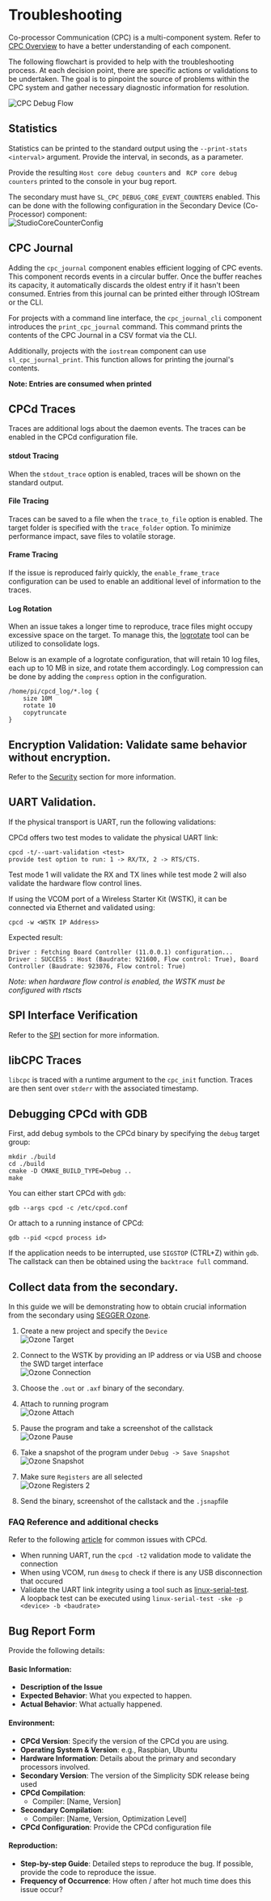 # Troubleshooting
Co-processor Communication (CPC) is a multi-component system.
Refer to [CPC Overview](overview.md) to have a better understanding of each component.

The following flowchart is provided to help with the troubleshooting process.
At each decision point, there are specific actions or validations to be undertaken.
The goal is to pinpoint the source of problems within the CPC system and gather
necessary diagnostic information for resolution.

![CPC Debug Flow](img/troubleshooting_flowchart.svg)


## Statistics
Statistics can be printed to the standard output using the `--print-stats <interval>` argument.
Provide the interval, in seconds, as a parameter.

Provide the resulting `Host core debug counters` and ` RCP core debug counters` printed to the console in your bug report.

The secondary must have `SL_CPC_DEBUG_CORE_EVENT_COUNTERS` enabled.
This can be done with the following configuration in the Secondary Device (Co-Processor) component:
<br>![StudioCoreCounterConfig](img/StudioCoreCounters.jpg)

## CPC Journal
Adding the `cpc_journal` component enables efficient logging of CPC events. This component records events in a circular buffer. Once the buffer reaches its capacity, it automatically discards the oldest entry if it hasn't been consumed. Entries from this journal can be printed either through IOStream or the CLI.

For projects with a command line interface, the `cpc_journal_cli` component introduces the `print_cpc_journal` command. This command prints the contents of the CPC Journal in a CSV format via the CLI.

Additionally, projects with the `iostream` component can use `sl_cpc_journal_print`.
This function allows for printing the journal's contents.

**Note: Entries are consumed when printed**

## CPCd Traces
Traces are additional logs about the daemon events.
The traces can be enabled in the CPCd configuration file.

#### stdout Tracing
When the `stdout_trace` option is enabled, traces will be shown on the standard output.

#### File Tracing
Traces can be saved to a file when the `trace_to_file` option is enabled.
The target folder is specified with the `trace_folder` option.
To minimize performance impact, save files to volatile storage.

#### Frame Tracing
If the issue is reproduced fairly quickly, the `enable_frame_trace` configuration
can be used to enable an additional level of information to the traces.

#### Log Rotation
When an issue takes a longer time to reproduce, trace files might occupy excessive space on the target.
To manage this, the [logrotate](https://linux.die.net/man/8/logrotate) tool can be utilized to consolidate logs.

Below is an example of a logrotate configuration, that will retain 10 log files,
each up to 10 MB in size, and rotate them accordingly.
Log compression can be done by adding the `compress` option in the configuration.
```
/home/pi/cpcd_log/*.log {
    size 10M
    rotate 10
    copytruncate
}
```

## Encryption Validation: Validate same behavior without encryption.
Refer to the [Security](security.md) section for more information.

## UART Validation.
If the physical transport is UART, run the following validations:

CPCd offers two test modes to validate the physical UART link:

````
cpcd -t/--uart-validation <test>
provide test option to run: 1 -> RX/TX, 2 -> RTS/CTS.
````

Test mode 1 will validate the RX and TX lines while test mode 2 will also validate the hardware flow control lines.

If using the VCOM port of a Wireless Starter Kit (WSTK), it can be connected via Ethernet and validated using:

````
cpcd -w <WSTK IP Address>
````

Expected result:

````
Driver : Fetching Board Controller (11.0.0.1) configuration...
Driver : SUCCESS : Host (Baudrate: 921600, Flow control: True), Board Controller (Baudrate: 923076, Flow control: True)
````

*Note: when hardware flow control is enabled, the WSTK must be configured with rtscts*


## SPI Interface Verification
Refer to the [SPI](spi.md) section for more information.

## libCPC Traces
`libcpc` is traced with a runtime argument to the `cpc_init` function.
Traces are then sent over `stderr` with the associated timestamp.

## Debugging CPCd with GDB
First, add debug symbols to the CPCd binary by specifying the `debug` target group:
```
mkdir ./build
cd ./build
cmake -D CMAKE_BUILD_TYPE=Debug ..
make
```

You can either start CPCd with `gdb`:
```
gdb --args cpcd -c /etc/cpcd.conf
```

Or attach to a running instance of CPCd:
```
gdb --pid <cpcd process id>
```

If the application needs to be interrupted, use `SIGSTOP` (CTRL+Z) within `gdb`.
The callstack can then be obtained using the `backtrace full` command.


## Collect data from the secondary.
In this guide we will be demonstrating how to obtain crucial information from the secondary using [SEGGER Ozone](https://www.segger.com/products/development-tools/ozone-j-link-debugger/).

1. Create a new project and specify the `Device`
<br>![Ozone Target](img/OzoneTarget.jpg)
2. Connect to the WSTK by providing an IP address or via USB and
choose the SWD target interface
<br>![Ozone Connection](img/OzoneConnection.jpg)
3. Choose the `.out` or `.axf` binary of the secondary.
4. Attach to running program
<br>![Ozone Attach](img/OzoneAttach.jpg)
5. Pause the program and take a screenshot of the callstack
<br>![Ozone Pause](img/OzonePause.jpg)
6. Take a snapshot of the program under `Debug -> Save Snapshot`
<br>![Ozone Snapshot](img/OzoneSnapshot.jpg)
7. Make sure `Registers` are all selected
<br>![Ozone Registers 2](img/OzoneRegisters.jpg)

8. Send the binary, screenshot of the callstack and the `.jsnap`file


### FAQ Reference and additional checks
Refer to the following [article](https://community.silabs.com/s/article/Common-CPCD-Issues-Debugging?language=en_US) for common issues with CPCd.


- When running UART, run the `cpcd -t2` validation mode to validate the connection
- When using VCOM, run `dmesg` to check if there is any USB disconnection that occured
- Validate the UART link integrity using a tool such as [linux-serial-test](https://github.com/cbrake/linux-serial-test). <br> A loopback test can be executed using `linux-serial-test -ske -p <device> -b <baudrate>`

## Bug Report Form

Provide the following details:

#### Basic Information:

* **Description of the Issue**
* **Expected Behavior**: What you expected to happen.
* **Actual Behavior**: What actually happened.

#### Environment:

* **CPCd Version**: Specify the version of the CPCd you are using.
* **Operating System & Version**: e.g., Raspbian, Ubuntu
* **Hardware Information**: Details about the primary and secondary processors involved.
* **Secondary Version**: The version of the Simplicity SDK release being used
* **CPCd Compilation**:
  * Compiler: [Name, Version]
* **Secondary Compilation**:
  * Compiler: [Name, Version,  Optimization Level]
* **CPCd Configuration**: Provide the CPCd configuration file

#### Reproduction:

* **Step-by-step Guide**: Detailed steps to reproduce the bug.
If possible, provide the code to reproduce the issue.
* **Frequency of Occurrence**: How often / after hot much time does this issue occur?
